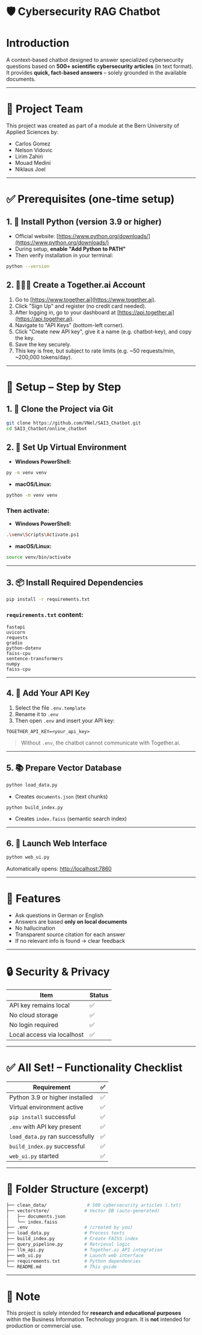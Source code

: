 # 🛡️ Cybersecurity RAG Chatbot

# Introduction

A context-based chatbot designed to answer specialized cybersecurity questions based on **500+ scientific cybersecurity articles** (in text format). It provides **quick, fact-based answers** – solely grounded in the available documents.

---

# 📌 Project Team

This project was created as part of a module at the Bern University of Applied Sciences by:

* Carlos Gomez
* Nelson Vidovic
* Lirim Zahiri
* Mouad Medini
* Niklaus Joel

---

# ✅ Prerequisites (one-time setup)

## 1. 🔧 Install Python (version 3.9 or higher)

* Official website: [https://www.python.org/downloads/](https://www.python.org/downloads/)
* During setup, **enable "Add Python to PATH"**
* Then verify installation in your terminal:

```bash
python --version
```

## 2. 🧑🏽‍💻 Create a Together.ai Account

1. Go to [https://www.together.ai](https://www.together.ai).
2. Click "Sign Up" and register (no credit card needed).
3. After logging in, go to your dashboard at [https://api.together.ai](https://api.together.ai).
4. Navigate to "API Keys" (bottom-left corner).
5. Click "Create new API key", give it a name (e.g. chatbot-key), and copy the key.
6. Save the key securely.
7. This key is free, but subject to rate limits (e.g. \~50 requests/min, \~200,000 tokens/day).

---

# 🔧 Setup – Step by Step

## 1. 📁 Clone the Project via Git

```bash
git clone https://github.com/VNel/SAI3_Chatbot.git
cd SAI3_Chatbot/online_chatbot
```

## 2. 🪪 Set Up Virtual Environment

* **Windows PowerShell:**

```bash
py -m venv venv
```

* **macOS/Linux:**

```bash
python -m venv venv
```

### Then activate:

* **Windows PowerShell:**

```bash
.\venv\Scripts\Activate.ps1
```

* **macOS/Linux:**

```bash
source venv/bin/activate
```

---

## 3. 📦 Install Required Dependencies

```bash
pip install -r requirements.txt
```

### `requirements.txt` content:

```text
fastapi
uvicorn
requests
gradio
python-dotenv
faiss-cpu
sentence-transformers
numpy
faiss-cpu
```

---

## 4. 🔐 Add Your API Key

1. Select the file `.env.template`
2. Rename it to `.env`
3. Then open `.env` and insert your API key:

```env
TOGETHER_API_KEY=<your_api_key>
```

> Without `.env`, the chatbot cannot communicate with Together.ai.

---

## 5. 📚 Prepare Vector Database

```bash
python load_data.py
```

* Creates `documents.json` (text chunks)

```bash
python build_index.py
```

* Creates `index.faiss` (semantic search index)

---

## 6. 🚀 Launch Web Interface

```bash
python web_ui.py
```

Automatically opens:
[http://localhost:7860](http://localhost:7860)

---

# 💬 Features

* Ask questions in German or English
* Answers are based **only on local documents**
* No hallucination
* Transparent source citation for each answer
* If no relevant info is found → clear feedback

---

# 🔒 Security & Privacy

| Item                       | Status |
| -------------------------- | ------ |
| API key remains local      | ✅      |
| No cloud storage           | ✅      |
| No login required          | ✅      |
| Local access via localhost | ✅      |

---

# ✅ All Set! – Functionality Checklist

| Requirement                     | ✅ |
| ------------------------------- | - |
| Python 3.9 or higher installed  | ✅ |
| Virtual environment active      | ✅ |
| `pip install` successful        | ✅ |
| `.env` with API key present     | ✅ |
| `load_data.py` ran successfully | ✅ |
| `build_index.py` successful     | ✅ |
| `web_ui.py` started             | ✅ |

---

# 📂 Folder Structure (excerpt)

```bash
├── clean_data/               # 500 cybersecurity articles (.txt)
├── vectorstore/             # Vector DB (auto-generated)
│   ├── documents.json
│   └── index.faiss
├── .env                     # (created by you)
├── load_data.py             # Process texts
├── build_index.py           # Create FAISS index
├── query_pipeline.py        # Retrieval logic
├── llm_api.py               # Together.ai API integration
├── web_ui.py                # Launch web interface
├── requirements.txt         # Python dependencies
└── README.md                # This guide
```

---

# 📌 Note

This project is solely intended for **research and educational purposes** within the Business Information Technology program. It is **not** intended for production or commercial use.
